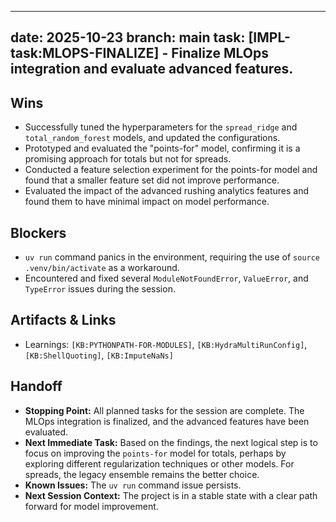 
--- 
date: 2025-10-23
branch: main
task: [IMPL-task:MLOPS-FINALIZE] - Finalize MLOps integration and evaluate advanced features.
---

## Wins

- Successfully tuned the hyperparameters for the `spread_ridge` and `total_random_forest` models, and updated the configurations.
- Prototyped and evaluated the "points-for" model, confirming it is a promising approach for totals but not for spreads.
- Conducted a feature selection experiment for the points-for model and found that a smaller feature set did not improve performance.
- Evaluated the impact of the advanced rushing analytics features and found them to have minimal impact on model performance.

## Blockers

- `uv run` command panics in the environment, requiring the use of `source .venv/bin/activate` as a workaround.
- Encountered and fixed several `ModuleNotFoundError`, `ValueError`, and `TypeError` issues during the session.

## Artifacts & Links

- Learnings: `[KB:PYTHONPATH-FOR-MODULES]`, `[KB:HydraMultiRunConfig]`, `[KB:ShellQuoting]`, `[KB:ImputeNaNs]`

## Handoff

- **Stopping Point:** All planned tasks for the session are complete. The MLOps integration is finalized, and the advanced features have been evaluated.
- **Next Immediate Task:** Based on the findings, the next logical step is to focus on improving the `points-for` model for totals, perhaps by exploring different regularization techniques or other models. For spreads, the legacy ensemble remains the better choice.
- **Known Issues:** The `uv run` command issue persists.
- **Next Session Context:** The project is in a stable state with a clear path forward for model improvement.
